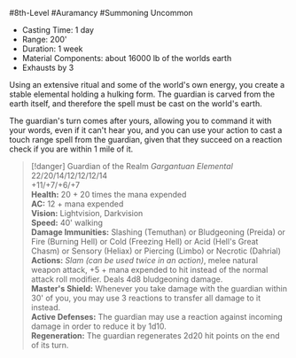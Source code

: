 #8th-Level #Auramancy #Summoning
Uncommon
 
- Casting Time: 1 day
- Range: 200'
- Duration: 1 week
- Material Components: about 16000 lb of the worlds earth
- Exhausts by 3
 
Using an extensive ritual and some of the world's own energy, you create a stable elemental holding a hulking form. The guardian is carved from the earth itself, and therefore the spell must be cast on the world's earth.
 
The guardian's turn comes after yours, allowing you to command it with your words, even if it can't hear you, and you can use your action to cast a touch range spell from the guardian, given that they succeed on a reaction check if you are within 1 mile of it.

>[!danger] Guardian of the Realm
_Gargantuan Elemental_  
22/20/14/12/12/12/14  
+11/+7/+6/+7  
**Health:** 20 + 20 times the mana expended  
**AC:** 12 + mana expended  
**Vision:** Lightvision, Darkvision  
**Speed:** 40' walking  
**Damage Immunities:** Slashing (Temuthan) or Bludgeoning (Preida) or Fire (Burning Hell) or Cold (Freezing Hell) or Acid (Hell's Great Chasm) or Sensory (Heliax) or Piercing (Limbo) or Necrotic (Dahrial)  
**Actions:** _Slam (can be used twice in an action)_, melee natural weapon attack, +5 + mana expended to hit instead of the normal attack roll modifier. Deals 4d8 bludgeoning damage.  
**Master's Shield:** Whenever you take damage with the guardian within 30' of you, you may use 3 reactions to transfer all damage to it instead.  
**Active Defenses:** The guardian may use a reaction against incoming damage in order to reduce it by 1d10.  
**Regeneration:** The guardian regenerates 2d20 hit points on the end of its turn.